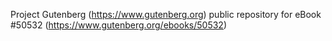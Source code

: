 Project Gutenberg (https://www.gutenberg.org) public repository for
eBook #50532 (https://www.gutenberg.org/ebooks/50532)
